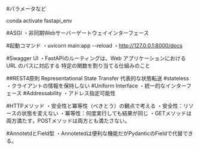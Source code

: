 #パラメータなど

<!-- 仮想環境に入る -->
conda activate fastapi_env 


#ASGI
・非同期Webサーバーゲートウェイインターフェース

#起動コマンド
・uvicorn main:app --reload 
・http://127.0.0.1:8000/docs

#Swagger UI
・FastAPIのルーティングは、Web アプリケーションにおけるURL のパスに対応する
  特定の関数を割り当てる仕組みのこと

##REST4原則 Representational State Transfer 代表的な状態転送 
#stateless
・クライアントの情報を保持しない
#Uniform Interface
・統一的なインターフェース
#Addressability
・アドレス指定可能性

#HTTPメソッド
・安全性と冪等性（べきとう）の観点で考える
・安全性：リソースの状態を変えない 
・冪等性：何度実行しても結果が同じ
・GETメソッドは両方満たす，POSTメソッドは両方とも満たさない。

#AnnotetdとField型
・Annotetedは便利な機能だがPydanticのFieldで代替できる。